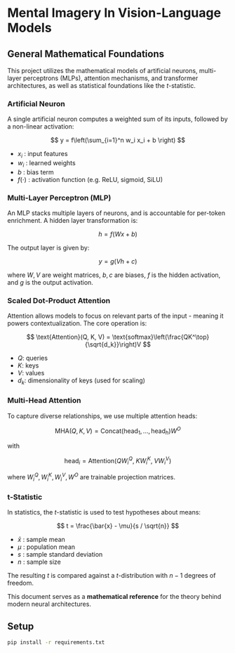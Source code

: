 # Mental Imagery In Vision-Language Models

## General Mathematical Foundations

This project utilizes the mathematical models of artificial neurons, multi-layer perceptrons (MLPs), attention mechanisms, and transformer architectures, as well as statistical foundations like the $t$-statistic.

### Artificial Neuron

A single artificial neuron computes a weighted sum of its inputs, followed by a non-linear activation:

$$
y = f\left(\sum_{i=1}^n w_i x_i + b \right)
$$

- $x_i$ : input features  
- $w_i$ : learned weights  
- $b$ : bias term  
- $f(\cdot)$ : activation function (e.g. ReLU, sigmoid, SiLU)

### Multi-Layer Perceptron (MLP)

An MLP stacks multiple layers of neurons, and is accountable for per-token enrichment. A hidden layer transformation is:

$$
h = f(Wx + b)
$$

The output layer is given by:

$$
y = g(Vh + c)
$$

where $W, V$ are weight matrices, $b, c$ are biases, $f$ is the hidden activation, and $g$ is the output activation.

### Scaled Dot-Product Attention

Attention allows models to focus on relevant parts of the input - meaning it powers contextualization. The core operation is:

$$
\text{Attention}(Q, K, V) = \text{softmax}\left(\frac{QK^\top}{\sqrt{d_k}}\right)V
$$

- $Q$: queries  
- $K$: keys  
- $V$: values  
- $d_k$: dimensionality of keys (used for scaling)

### Multi-Head Attention

To capture diverse relationships, we use multiple attention heads:

$$
\text{MHA}(Q,K,V) = \text{Concat}(\text{head}_1, \dots, \text{head}_h) W^O
$$

with

$$
\text{head}_i = \text{Attention}(QW_i^Q, \; KW_i^K, \; VW_i^V)
$$

where $W_i^Q, W_i^K, W_i^V, W^O$ are trainable projection matrices.

### t-Statistic

In statistics, the $t$-statistic is used to test hypotheses about means:

$$
t = \frac{\bar{x} - \mu}{s / \sqrt{n}}
$$

- $\bar{x}$ : sample mean  
- $\mu$ : population mean  
- $s$ : sample standard deviation  
- $n$ : sample size  

The resulting $t$ is compared against a $t$-distribution with $n-1$ degrees of freedom.

This document serves as a **mathematical reference** for the theory behind modern neural architectures.


## Setup

```bash
pip install -r requirements.txt
